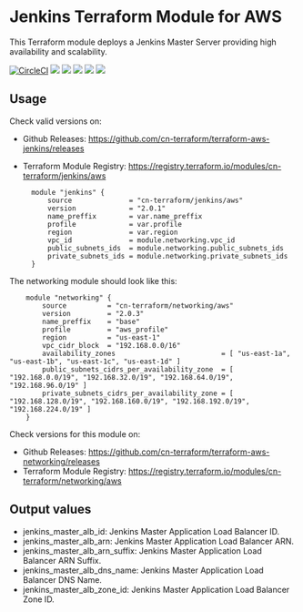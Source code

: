 # Jenkins Terraform Module for AWS #

This Terraform module deploys a Jenkins Master Server providing high availability and scalability.

[![CircleCI](https://circleci.com/gh/cn-terraform/terraform-aws-jenkins/tree/master.svg?style=svg)](https://circleci.com/gh/cn-terraform/terraform-aws-jenkins/tree/master)
[![](https://img.shields.io/github/license/cn-terraform/terraform-aws-jenkins)](https://github.com/cn-terraform/terraform-aws-jenkins)
[![](https://img.shields.io/github/issues/cn-terraform/terraform-aws-jenkins)](https://github.com/cn-terraform/terraform-aws-jenkins)
[![](https://img.shields.io/github/issues-closed/cn-terraform/terraform-aws-jenkins)](https://github.com/cn-terraform/terraform-aws-jenkins)
[![](https://img.shields.io/github/languages/code-size/cn-terraform/terraform-aws-jenkins)](https://github.com/cn-terraform/terraform-aws-jenkins)
[![](https://img.shields.io/github/repo-size/cn-terraform/terraform-aws-jenkins)](https://github.com/cn-terraform/terraform-aws-jenkins)

## Usage

Check valid versions on:
* Github Releases: <https://github.com/cn-terraform/terraform-aws-jenkins/releases>
* Terraform Module Registry: <https://registry.terraform.io/modules/cn-terraform/jenkins/aws>

    	module "jenkins" {
            source              = "cn-terraform/jenkins/aws"
            version             = "2.0.1"
            name_preffix        = var.name_preffix
            profile             = var.profile
            region              = var.region
            vpc_id              = module.networking.vpc_id
            public_subnets_ids  = module.networking.public_subnets_ids
            private_subnets_ids = module.networking.private_subnets_ids
        }

The networking module should look like this:

        module "networking" {
    	    source          = "cn-terraform/networking/aws"
            version         = "2.0.3"
            name_preffix    = "base"
            profile         = "aws_profile"
            region          = "us-east-1"
            vpc_cidr_block  = "192.168.0.0/16"
            availability_zones                          = [ "us-east-1a", "us-east-1b", "us-east-1c", "us-east-1d" ]
            public_subnets_cidrs_per_availability_zone  = [ "192.168.0.0/19", "192.168.32.0/19", "192.168.64.0/19", "192.168.96.0/19" ]
            private_subnets_cidrs_per_availability_zone = [ "192.168.128.0/19", "192.168.160.0/19", "192.168.192.0/19", "192.168.224.0/19" ]
    	}

Check versions for this module on:
* Github Releases: <https://github.com/cn-terraform/terraform-aws-networking/releases>
* Terraform Module Registry: <https://registry.terraform.io/modules/cn-terraform/networking/aws>

## Output values

* jenkins_master_alb_id: Jenkins Master Application Load Balancer ID.
* jenkins_master_alb_arn: Jenkins Master Application Load Balancer ARN.
* jenkins_master_alb_arn_suffix: Jenkins Master Application Load Balancer ARN Suffix.
* jenkins_master_alb_dns_name: Jenkins Master Application Load Balancer DNS Name.
* jenkins_master_alb_zone_id: Jenkins Master Application Load Balancer Zone ID.
